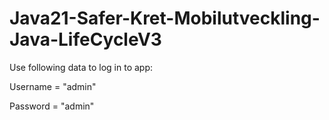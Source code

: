 # Java21-Safer-Kret-Mobilutveckling-Java-LifeCycleV3

Use following data to log in to app:

Username = "admin"

Password = "admin"
